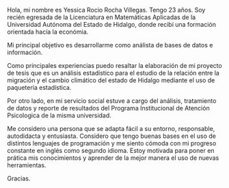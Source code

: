 Hola, mi nombre es Yessica Rocio Rocha Villegas.
Tengo 23 años. Soy recién egresada de la Licenciatura en Matemáticas
Aplicadas de la Universidad Autónoma del Estado de Hidalgo, donde 
recibí una formación orientada hacía la económia.

Mi principal objetivo es desarrollarme como análista de bases de 
datos e información.

Como principales experiencias puedo resaltar la elaboración de
mi proyecto de tesis que es un  análisis estadístico para el estudio 
de la relación entre la migración y el cambio climático del estado de 
Hidalgo mediante el uso de paquetería estadística.

Por otro lado, en mi servicio social estuve a cargo del análisis, 
tratamiento de datos y reporte de resultados del Programa 
Institucional de Atención Psicologica de la misma universidad.

Me considero una persona que se adapta fácil a su entorno, responsable,
autodidacta y entusiasta. Considero que tengo buenas bases en el 
uso de distintos lenguajes de programación y me siento cómoda con 
mi progreso constante en inglés como segundo idioma. 
Estoy motivada para poner en prática mis conocimientos y aprender 
de la mejor manera el uso de nuevas herramientas.

Gracias.

